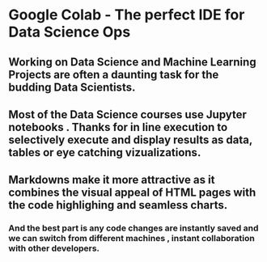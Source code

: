 # Google Colab - The perfect IDE for Data Science Ops
## Working on Data Science and Machine Learning Projects are often a daunting task for the budding Data Scientists.

## Most of the Data Science courses use Jupyter notebooks . Thanks for in line execution to selectively execute and display results as data, tables or eye  catching vizualizations.

## Markdowns make it more attractive as it combines the visual  appeal of HTML pages with the code highlighing and seamless charts.

### And the best part is any code changes are instantly saved and we can switch from different machines , instant collaboration with other developers.
